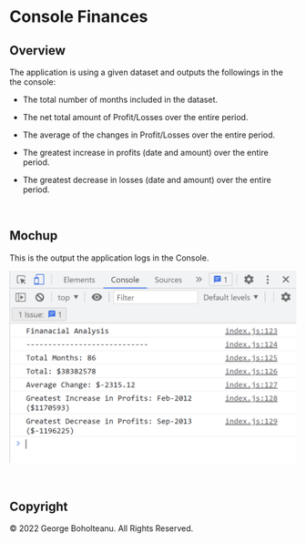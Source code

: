 # Console Finances

## Overview

The application is using a given dataset and outputs the followings in the the console:

* The total number of months included in the dataset.

* The net total amount of Profit/Losses over the entire period.

* The average of the changes in Profit/Losses over the entire period.

* The greatest increase in profits (date and amount) over the entire period.

* The greatest decrease in losses (date and amount) over the entire period.

&nbsp;

## Mochup

This is the output the application logs in the Console.

![Console Finances Mochup](./images/Console-Finances_mochup.PNG)

&nbsp;

## Copyright

© 2022 George Boholteanu.
  All Rights Reserved.
